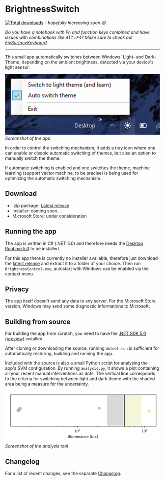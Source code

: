 # BrightnessSwitch

[![Total downloads](https://img.shields.io/github/downloads/stephtr/BrightnessSwitch/total.svg)](https://github.com/stephtr/BrightnessSwitch/releases) _- hopefully increasing soon 😉_

_Do you have a notebook with Fn and function keys combined and have issues with combinations like <kbd>Alt</kbd>+<kbd>F4</kbd>? Make sure to check out [FixSurfaceKeyboard](https://github.com/stephtr/FixSurfaceKeyboard)._

---

This small app automatically switches between Windows' Light- and Dark-Theme, depending on the ambient brightness, detected via your device's light sensor.

![Screenshot](screenshot.png)<br />
_Screenshot of the app_

In order to control the switching mechanism, it adds a tray icon where one can enable or disable automatic switching of themes, but also an option to manually switch the theme.

If automatic switching is enabled and one switches the theme, machine learning (support vector machine, to be precise) is being used for optimizing the automatic switching mechanism.

## Download

- .zip package: [Latest release](https://github.com/stephtr/BrightnessSwitch/releases)
- Installer: coming soon...
- Microsoft Store: under consideration

## Running the app

The app is written in C# (.NET 5.0) and therefore needs the [Desktop Runtime 5.0](https://dotnet.microsoft.com/download/dotnet/5.0#runtime-desktop-5.0.0-preview.2) to be installed.

For this app there is currently no installer available, therefore just download the [latest release](https://github.com/stephtr/BrightnessSwitch/releases) and extract it to a folder of your choice. Then run `BrightnessControl.exe`, autostart with Windows can be enabled via the context menu.

## Privacy

The app itself doesn't send any data to any server. For the Microsoft Store version, Windows may send some diagnostic informations to Microsoft.

## Building from source

For building the app from scratch, you need to have the [.NET SDK 5.0 (preview)](https://dotnet.microsoft.com/download/dotnet/5.0) installed.

After cloning or downloading the source, running `dotnet run` is sufficient for automatically restoring, building and running the app.

Included with the source is also a small Python script for analysing the app's SVM configuration. By running `analysis.py`, it shows a plot containing all your recent manual interventions as dots. The vertical line corresponds to the criteria for switching between light and dark theme with the shaded area being a measure for the uncertainty.

![Screenshot analysis](screenshot_analysis.png)<br />
_Screenshot of the analysis tool_

## Changelog

For a list of recent changes, see the separate [Changelog](changelog.md).
